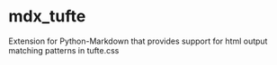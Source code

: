 # mdx_tufte
Extension for Python-Markdown that provides support for html output matching patterns in tufte.css
